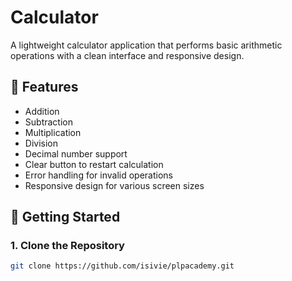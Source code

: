 # Calculator 

A lightweight calculator application that performs basic arithmetic operations with a clean interface and responsive design.

## 🔧 Features

- Addition  
- Subtraction  
- Multiplication  
- Division  
- Decimal number support  
- Clear button to restart calculation  
- Error handling for invalid operations  
- Responsive design for various screen sizes

## 🚀 Getting Started

### 1. Clone the Repository

```bash
git clone https://github.com/isivie/plpacademy.git
